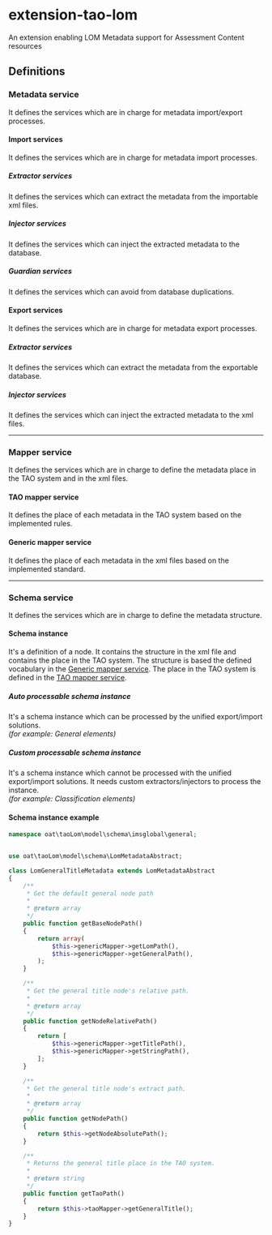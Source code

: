 # extension-tao-lom
An extension enabling LOM Metadata support for Assessment Content resources

## Definitions
### Metadata service
It defines the services which are in charge for metadata import/export processes.
#### Import services
It defines the services which are in charge for metadata import processes.
##### Extractor services
It defines the services which can extract the metadata from the importable xml files.
##### Injector services
It defines the services which can inject the extracted metadata to the database.
##### Guardian services
It defines the services which can avoid from database duplications.
#### Export services
It defines the services which are in charge for metadata export processes.
##### Extractor services
It defines the services which can extract the metadata from the exportable database.
##### Injector services
It defines the services which can inject the extracted metadata to the xml files.
***
### Mapper service
It defines the services which are in charge to define the metadata place in the TAO system and in the xml files.
#### TAO mapper service
It defines the place of each metadata in the TAO system based on the implemented rules.
#### Generic mapper service
It defines the place of each metadata in the xml files based on the implemented standard.
***
### Schema service
It defines the services which are in charge to define the metadata structure.
#### Schema instance
It's a definition of a node. It contains the structure in the xml file and contains the place in the TAO system.
The structure is based the defined vocabulary in the [Generic mapper service](#generic-mapper-service).
The place in the TAO system is defined in the [TAO mapper service](#tao-mapper-service).
##### Auto processable schema instance
It's a schema instance which can be processed by the unified export/import solutions.  
*(for example: General elements)*
##### Custom processable schema instance
It's a schema instance which cannot be processed with the unified export/import solutions. It needs custom extractors/injectors to process the instance.  
*(for example: Classification elements)*

#### Schema instance example
```php
namespace oat\taoLom\model\schema\imsglobal\general;


use oat\taoLom\model\schema\LomMetadataAbstract;

class LomGeneralTitleMetadata extends LomMetadataAbstract
{
    /**
     * Get the default general node path
     *
     * @return array
     */
    public function getBaseNodePath()
    {
        return array(
            $this->genericMapper->getLomPath(),
            $this->genericMapper->getGeneralPath(),
        );
    }

    /**
     * Get the general title node's relative path.
     *
     * @return array
     */
    public function getNodeRelativePath()
    {
        return [
            $this->genericMapper->getTitlePath(),
            $this->genericMapper->getStringPath(),
        ];
    }

    /**
     * Get the general title node's extract path.
     *
     * @return array
     */
    public function getNodePath()
    {
        return $this->getNodeAbsolutePath();
    }

    /**
     * Returns the general title place in the TAO system.
     *
     * @return string
     */
    public function getTaoPath()
    {
        return $this->taoMapper->getGeneralTitle();
    }
}
```
